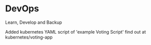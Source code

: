 # DevOps
Learn, Develop and Backup

Added kubernetes YAML script of 'example Voting Script' find out at kubernetes/voting-app
